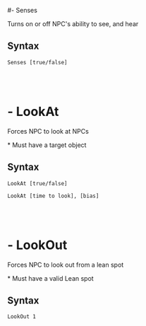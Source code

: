 #- Senses
<p>Turns on or off NPC's ability to see, and hear
<h2>Syntax</h2>
<p><code class="language-js">Senses [true/false]</code>

<br><br><h1>- LookAt</h1>
<p>Forces NPC to look at NPCs
<p>* Must have a target object
<h2>Syntax</h2>
<p><code class="language-js">LookAt [true/false]</code>
<p><code class="language-js">LookAt [time to look], [bias]</code>

<br><br><h1>- LookOut</h1>
<p>Forces NPC to look out from a lean spot
<p>* Must have a valid Lean spot
<h2>Syntax</h2>
<p><code class="language-js">LookOut 1</code>